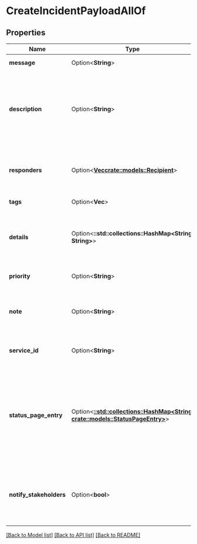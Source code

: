 # CreateIncidentPayloadAllOf

## Properties

Name | Type | Description | Notes
------------ | ------------- | ------------- | -------------
**message** | Option<**String**> | Message of the incident | [optional]
**description** | Option<**String**> | Description field of the incident that is generally used to provide a detailed information about the incident. | [optional]
**responders** | Option<[**Vec<crate::models::Recipient>**](Recipient.md)> | Responders that the incident will be routed to send notifications | [optional]
**tags** | Option<**Vec<String>**> | Tags of the incident. | [optional]
**details** | Option<**::std::collections::HashMap<String, String>**> | Map of key-value pairs to use as custom properties of the incident | [optional]
**priority** | Option<**String**> | Priority level of the incident | [optional]
**note** | Option<**String**> | Additional note that will be added while creating the incident | [optional]
**service_id** | Option<**String**> | Service on which incident will be created. | [optional]
**status_page_entry** | Option<[**::std::collections::HashMap<String, crate::models::StatusPageEntry>**](StatusPageEntry.md)> | Status page entry fields. If this field is leaved blank, message and description of incident will be used for title and detail respectively. | [optional]
**notify_stakeholders** | Option<**bool**> | Indicate whether stakeholders are notified or not. Default value is false. | [optional]

[[Back to Model list]](../README.md#documentation-for-models) [[Back to API list]](../README.md#documentation-for-api-endpoints) [[Back to README]](../README.md)


